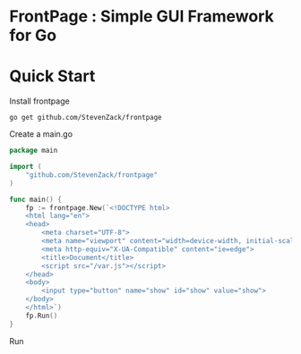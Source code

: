 # FrontPage : Simple GUI Framework for Go

# Quick Start

Install frontpage
```shell
go get github.com/StevenZack/frontpage
```
Create a main.go
```go
package main

import (
	"github.com/StevenZack/frontpage"
)

func main() {
	fp := frontpage.New(`<!DOCTYPE html>
	<html lang="en">
	<head>
		<meta charset="UTF-8">
		<meta name="viewport" content="width=device-width, initial-scale=1.0">
		<meta http-equiv="X-UA-Compatible" content="ie=edge">
        <title>Document</title>
        <script src="/var.js"></script>
	</head>
	<body>
		<input type="button" name="show" id="show" value="show">
	</body>
	</html>`)
	fp.Run()
}
```
Run
